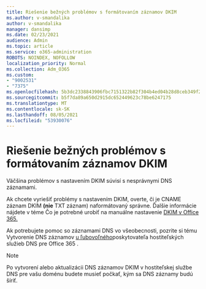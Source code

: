 ```yaml
---
title: Riešenie bežných problémov s formátovaním záznamov DKIM
ms.author: v-smandalika
author: v-smandalika
manager: dansimp
ms.date: 02/23/2021
audience: Admin
ms.topic: article
ms.service: o365-administration
ROBOTS: NOINDEX, NOFOLLOW
localization_priority: Normal
ms.collection: Adm_O365
ms.custom:
- "9002531"
- "7375"
ms.openlocfilehash: 5b3dc2338843906fbc7151322b82f304b4ed04b28d8ceb349f2705c309cdeae8
ms.sourcegitcommit: b5f7da89a650d2915dc652449623c78be6247175
ms.translationtype: MT
ms.contentlocale: sk-SK
ms.lasthandoff: 08/05/2021
ms.locfileid: "53930076"
---
```

# <a name="fix-common-problems-with-dkim-record-formatting"></a>Riešenie bežných problémov s formátovaním záznamov DKIM

Väčšina problémov s nastavením DKIM súvisí s nesprávnymi DNS záznamami.

Ak chcete vyriešiť problémy s nastavením DKIM, overte, či je CNAME záznam DKIM **(nie** TXT záznam) naformátovaný správne. Ďalšie informácie nájdete v téme Čo je potrebné urobiť na manuálne nastavenie [DKIM v Office 365.](https://docs.microsoft.com/microsoft-365/security/office-365-security/use-dkim-to-validate-outbound-email)

Ak potrebujete pomoc so záznamami DNS vo všeobecnosti, pozrite si tému Vytvorenie DNS záznamov [u ľubovoľného](https://docs.microsoft.com/microsoft-365/admin/get-help-with-domains/create-dns-records-at-any-dns-hosting-provider)poskytovateľa hostiteľských služieb DNS pre Office 365 .

> [!NOTE]
> Po vytvorení alebo aktualizácii DNS záznamov DKIM v hostiteľskej službe DNS pre vašu doménu budete musieť počkať, kým sa DNS záznamy budú šíriť.
